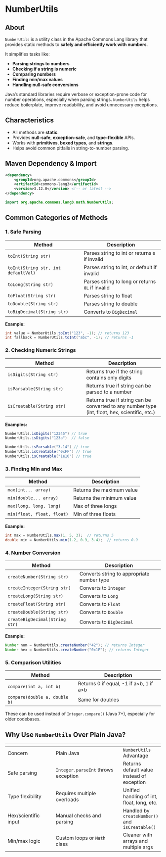 # NumberUtils

## About

`NumberUtils` is a utility class in the Apache Commons Lang library that provides static methods to **safely and efficiently work with numbers**.

It simplifies tasks like:

* **Parsing strings to numbers**
* **Checking if a string is numeric**
* **Comparing numbers**
* **Finding min/max values**
* **Handling null-safe conversions**

Java’s standard libraries require verbose or exception-prone code for number operations, especially when parsing strings. `NumberUtils` helps reduce boilerplate, improve readability, and avoid unnecessary exceptions.

## Characteristics

* All methods are **static**.
* Provides **null-safe**, **exception-safe**, and **type-flexible** APIs.
* Works with **primitives**, **boxed types**, and **strings**.
* Helps avoid common pitfalls in string-to-number parsing.

## Maven Dependency & Import

```xml
<dependency>
    <groupId>org.apache.commons</groupId>
    <artifactId>commons-lang3</artifactId>
    <version>3.12.0</version> <!-- or latest -->
</dependency>
```

```java
import org.apache.commons.lang3.math.NumberUtils;
```

## Common Categories of Methods

### 1. Safe Parsing

| Method                              | Description                                      |
| ----------------------------------- | ------------------------------------------------ |
| `toInt(String str)`                 | Parses string to int or returns `0` if invalid   |
| `toInt(String str, int defaultVal)` | Parses string to int, or default if invalid      |
| `toLong(String str)`                | Parses string to long or returns `0L` if invalid |
| `toFloat(String str)`               | Parses string to float                           |
| `toDouble(String str)`              | Parses string to double                          |
| `toBigDecimal(String str)`          | Converts to `BigDecimal`                         |

**Example:**

```java
int value = NumberUtils.toInt("123", -1); // returns 123
int fallback = NumberUtils.toInt("abc", -1); // returns -1
```

### 2. Checking Numeric Strings

<table><thead><tr><th width="238.68316650390625">Method</th><th>Description</th></tr></thead><tbody><tr><td><code>isDigits(String str)</code></td><td>Returns true if the string contains only digits</td></tr><tr><td><code>isParsable(String str)</code></td><td>Returns true if string can be parsed to a number</td></tr><tr><td><code>isCreatable(String str)</code></td><td>Returns true if string can be converted to any number type (int, float, hex, scientific, etc.)</td></tr></tbody></table>

**Examples:**

```java
NumberUtils.isDigits("12345") // true
NumberUtils.isDigits("123a")  // false

NumberUtils.isParsable("3.14") // true
NumberUtils.isCreatable("0xFF") // true
NumberUtils.isCreatable("1e10") // true
```

### 3. Finding Min and Max

| Method                     | Description               |
| -------------------------- | ------------------------- |
| `max(int... array)`        | Returns the maximum value |
| `min(double... array)`     | Returns the minimum value |
| `max(long, long, long)`    | Max of three longs        |
| `min(float, float, float)` | Min of three floats       |

**Example:**

```java
int max = NumberUtils.max(1, 5, 3);  // returns 5
double min = NumberUtils.min(1.2, 0.9, 3.4);  // returns 0.9
```

### 4. Number Conversion

| Method                         | Description                                |
| ------------------------------ | ------------------------------------------ |
| `createNumber(String str)`     | Converts string to appropriate number type |
| `createInteger(String str)`    | Converts to `Integer`                      |
| `createLong(String str)`       | Converts to `Long`                         |
| `createFloat(String str)`      | Converts to `Float`                        |
| `createDouble(String str)`     | Converts to `Double`                       |
| `createBigDecimal(String str)` | Converts to `BigDecimal`                   |

**Example:**

```java
Number num = NumberUtils.createNumber("42"); // returns Integer
Number hex = NumberUtils.createNumber("0x1F"); // returns Integer
```

### 5. Comparison Utilities

| Method                        | Description                              |
| ----------------------------- | ---------------------------------------- |
| `compare(int a, int b)`       | Returns 0 if equal, -1 if a\<b, 1 if a>b |
| `compare(double a, double b)` | Same for doubles                         |

These can be used instead of `Integer.compare()` (Java 7+), especially for older codebases.

## Why Use `NumberUtils` Over Plain Java?

<table data-header-hidden data-full-width="true"><thead><tr><th width="191.2916259765625"></th><th width="302.25872802734375"></th><th></th></tr></thead><tbody><tr><td>Concern</td><td>Plain Java</td><td><code>NumberUtils</code> Advantage</td></tr><tr><td>Safe parsing</td><td><code>Integer.parseInt</code> throws exception</td><td>Returns default value instead of exception</td></tr><tr><td>Type flexibility</td><td>Requires multiple overloads</td><td>Unified handling of int, float, long, etc.</td></tr><tr><td>Hex/scientific input</td><td>Manual checks and parsing</td><td>Handled by <code>createNumber()</code> and <code>isCreatable()</code></td></tr><tr><td>Min/max logic</td><td>Custom loops or <code>Math</code> class</td><td>Cleaner with arrays and multiple args</td></tr></tbody></table>

